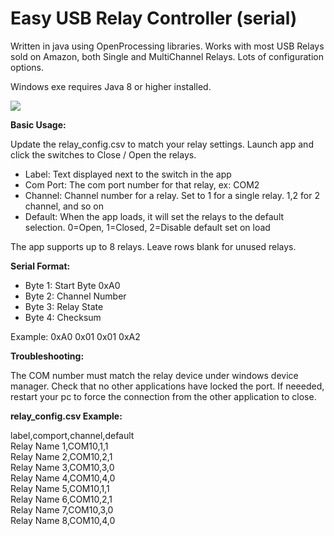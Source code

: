 # Easy USB Relay Controller (serial)
Written in java using OpenProcessing libraries.  Works with most USB Relays sold on Amazon, both Single and MultiChannel Relays.  Lots of configuration options.

Windows exe requires Java 8 or higher installed.

![](https://farm2.staticflickr.com/1962/44912786921_54c25e985b.jpg)

**Basic Usage:**

Update the relay_config.csv to match your relay settings. Launch app and click the switches to Close / Open the relays.

- Label: Text displayed next to the switch in the app
- Com Port: The com port number for that relay, ex: COM2
- Channel: Channel number for a relay.  Set to 1 for a single relay. 1,2 for 2 channel, and so on
- Default: When the app loads, it will set the relays to the default selection.  0=Open, 1=Closed, 2=Disable default set on load

The app supports up to 8 relays.  Leave rows blank for unused relays.

**Serial Format:**

* Byte 1: Start Byte 0xA0
* Byte 2: Channel Number
* Byte 3: Relay State
* Byte 4: Checksum

Example: 0xA0 0x01 0x01 0xA2

**Troubleshooting:**

The COM number must match the relay device under windows device manager.  Check that no other applications have locked the port.  If neeeded, restart your pc to force the connection from the other application to close.

**relay_config.csv Example:**

label,comport,channel,default  
Relay Name 1,COM10,1,1  
Relay Name 2,COM10,2,1  
Relay Name 3,COM10,3,0  
Relay Name 4,COM10,4,0  
Relay Name 5,COM10,1,1  
Relay Name 6,COM10,2,1  
Relay Name 7,COM10,3,0  
Relay Name 8,COM10,4,0  

